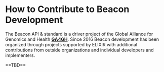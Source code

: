 # How to Contribute to Beacon Development

The Beacon API & standard is a driver project of the Global Alliance for Genomics
and Health [**GA4GH**](http://ga4gh.org). Since 2016 Beacon development has been 
organized through projects supported by ELIXIR with additional contributions from
outside organizations and individual developers and implementers.

==TBD==